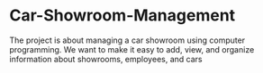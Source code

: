 # Car-Showroom-Management
The project is about managing a car showroom using computer  programming. We want to make it easy to add, view, and organize information about showrooms, employees, and cars
